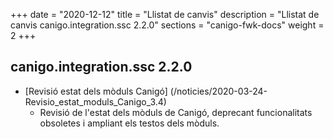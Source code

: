 +++
date        = "2020-12-12"
title       = "Llistat de canvis"
description = "Llistat de canvis canigo.integration.ssc 2.2.0"
sections    = "canigo-fwk-docs"
weight		= 2
+++

## canigo.integration.ssc 2.2.0

- [Revisió estat dels mòduls Canigó] (/noticies/2020-03-24-Revisio_estat_moduls_Canigo_3.4)
   - Revisió de l'estat dels mòduls de Canigó, deprecant funcionalitats obsoletes i ampliant els testos dels mòduls.
